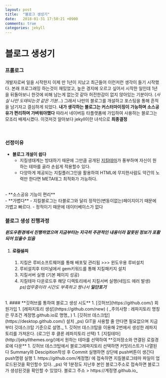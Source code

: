 ```yaml
---
layout: post
title:  "블로그 생성기"
date:   2018-01-31 17:50:21 +0900
comments: true
categories: jekyll
---
```

# 블로그 생성기

### **프롤로그**
개발자로써 일을 시작한지 이제 만 1년이 지났고 최근들어 이런저런 생각이 들기 시작했다.
본래 프로그래밍 하는것이 재밌었고, 높은 경지에 오르고 싶어서 시작한 일인데 1년을 뒤돌아보니 한것에 비해 남는게 없는것 같아 허전한감이 없지 않아있는 기분이다. (_사실 나만 도태되는것 같은 기분..._)
그래서 나만의 블로그를 개설하고 포스팅을 통해 흔적을 남기자고 결심하게 되었다.
**내가 생각하는 블로그는 커스터마이징이 가능하며 소스공유가 편리하며 가벼워야했다** 따라서 네이버등 타플랫폼에 가입하여 사용하는 블로그는 모조리 배제시켰다.
이것저것 알아보다 jekyll이란 녀석으로 **최종결정**

<br/>

### **선정이유**
 - **블로그 개설이 쉽다**
      - 지킬생태계는 방대하기 때문에 그만큼 공개된 [지킬테마](http://jekyllthemes.org/)가 풍부하며 자신이 원하는 테마를 골라 손쉽게 적용할수 있다.
      - 다양하게 제공되는 지킬플러그인을 활용하여 HTML에 무지한사람도 약간의 노력만 한다면 META태그 최적화가 가능하다.
<br/>
 - **소스공유 기능이 편리**
<br/>
 - **가볍다**
     - 지킬블로그는 타블로그와 달리 정적인(변동이없는)페이지이기 때문에 가볍고 빠르다.
     - 정적이기 때문에 데이터베이스가 없다

### **블로그 생성 진행과정**
 __*윈도우환경에서 진행하였으며 지금부터는 지극히 주관적인 내용이라 잘못된 정보가 포홤되어 있을수 있음*__
1. #### ~~로컬설치~~
    1. 지킬은 루비소프트웨어를 통해 배포및 관리됨 >>> 윈도우용 루비설치
    1. 루비설치후 터미널에서 gem키워드를 통해 지킬패키지 설치
    1. 지킬서버 실행 (기본 페이지 성공)
    1. 지킬테마 다운로드후 해당 디렉토리에서 지킬서버 실행(네임드 에러 발생)  
        *ps)업무중이라 시간도 부족하고 짱나서 __일단포기__*
<br/>  
1. #### **깃허브를 통하여 블로그 생성 시도**
    1. [깃허브](https://github.com/) 회원가입
    1. [레파지토리 생성](https://github.com/new) ( _주의사항 : 레파지토리 명칭은 무조건 계정명.github.io로 명명_ )
    1. [깃허브 데스크탑](https://desktop.github.com/) 설치
_ps) GIT을 사용할 줄 안다면 필요없으며 지금부터 깃데스크탑 기준으로 설명._
    1. 깃허브 데스크탑을 이용해 2번에서 생성한 레파지토리를 가져온다. (로그인 후 클론 레파지토리 선택)
    1. [지킬테마](http://jekyllthemes.org/)에서 원하는 테마를 선택하여 **깃저장소와 연결된 로컬경로에 다운**
    1. 깃허브 데스크탑에서 블로그레파지토리 선택하면 커밋리스트가 나열된다 Summary와 Descipition작성 후 Commit 실행하면 상단에 push버튼이 생긴다 push명령 실행
    1. https://github.com/계정명/ 에 접속하면 지킬블로그테마 파일이 업로드된것을 확인할수 있다.
    _ps) 약 1분정도 지난후 본인 블로그주소로 접속하면 블로그가 생성된것을 확인할 수 있었다.
    블로그 주소 > https://계정명.github.io_
